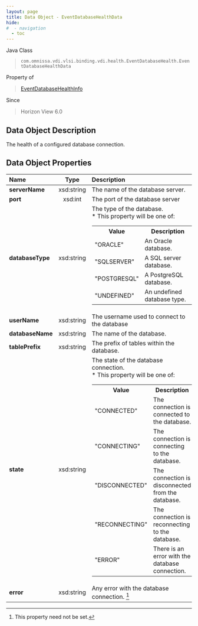 ```yaml
---
layout: page
title: Data Object - EventDatabaseHealthData
hide:
#  - navigation
  - toc
---
```






Java Class
> `com.omnissa.vdi.vlsi.binding.vdi.health.EventDatabaseHealth.EventDatabaseHealthData`

Property of
> [EventDatabaseHealthInfo](vdi.health.EventDatabaseHealth.EventDatabaseHealthInfo.md#field_detail)

Since
> Horizon View 6.0


## Data Object Description

The health of a configured database connection.

## Data Object Properties

 Name | Type | Description
:---|:---:|:---
**serverName**|  xsd:string|  The name of the database server.
**port**|  xsd:int|  The port of the database server
**databaseType**|  xsd:string|  The type of the database.<br>* This property will be one of:<br><table><tr><th>Value</th><th>Description</th></tr><tr><td>"ORACLE"</td><td>An Oracle database.</td></tr><tr><td>"SQLSERVER"</td><td>A SQL server database.</td></tr><tr><td>"POSTGRESQL"</td><td>A PostgreSQL database.</td></tr><tr><td>"UNDEFINED"</td><td>An undefined database type.</td></tr></table>
**userName**|  xsd:string|  The username used to connect to the database
**databaseName**|  xsd:string|  The name of the database.
**tablePrefix**|  xsd:string|  The prefix of tables within the database.
**state**|  xsd:string|  The state of the database connection.<br>* This property will be one of:<br><table><tr><th>Value</th><th>Description</th></tr><tr><td>"CONNECTED"</td><td>The connection is connected to the database.</td></tr><tr><td>"CONNECTING"</td><td>The connection is connecting to the database.</td></tr><tr><td>"DISCONNECTED"</td><td>The connection is disconnected from the database.</td></tr><tr><td>"RECONNECTING"</td><td>The connection is reconnecting to the database.</td></tr><tr><td>"ERROR"</td><td>There is an error with the database connection.</td></tr></table>
**error**|  xsd:string|  Any error with the database connection. [^1]
 


 


[^1]: This property need not be set.